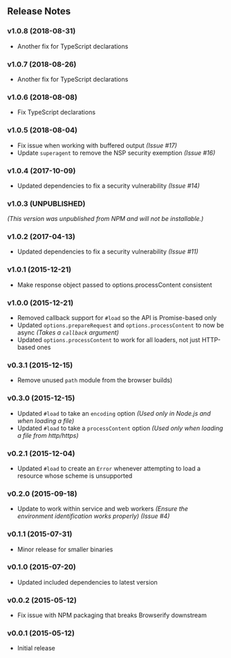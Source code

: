 ## Release Notes

### v1.0.8 (2018-08-31)

* Another fix for TypeScript declarations

### v1.0.7 (2018-08-26)

* Another fix for TypeScript declarations

### v1.0.6 (2018-08-08)

* Fix TypeScript declarations

### v1.0.5 (2018-08-04)

* Fix issue when working with buffered output _(Issue #17)_
* Update `superagent` to remove the NSP security exemption _(Issue #16)_

### v1.0.4 (2017-10-09)

* Updated dependencies to fix a security vulnerability _(Issue #14)_

### v1.0.3 (UNPUBLISHED)

_(This version was unpublished from NPM and will not be installable.)_

### v1.0.2 (2017-04-13)

* Updated dependencies to fix a security vulnerability _(Issue #11)_

### v1.0.1 (2015-12-21)

* Make response object passed to options.processContent consistent

### v1.0.0 (2015-12-21)

* Removed callback support for `#load` so the API is Promise-based only
* Updated `options.prepareRequest` and `options.processContent` to now be async *(Takes a `callback` argument)*
* Updated `options.processContent` to work for all loaders, not just HTTP-based ones

### v0.3.1 (2015-12-15)

* Remove unused `path` module from the browser builds)

### v0.3.0 (2015-12-15)

* Updated `#load` to take an `encoding` option *(Used only in Node.js and when loading a file)*
* Updated `#load` to take a `processContent` option *(Used only when loading a file from http/https)*

### v0.2.1 (2015-12-04)

* Updated `#load` to create an `Error` whenever attempting to load a resource whose scheme is unsupported

### v0.2.0 (2015-09-18)

* Update to work within service and web workers *(Ensure the environment identification works properly)* *(Issue #4)*

### v0.1.1 (2015-07-31)

* Minor release for smaller binaries

### v0.1.0 (2015-07-20)

* Updated included dependencies to latest version

### v0.0.2 (2015-05-12)

* Fix issue with NPM packaging that breaks Browserify downstream

### v0.0.1 (2015-05-12)

* Initial release

